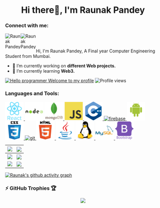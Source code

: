 <h1 align="center">Hi there👋, I'm Raunak Pandey</h1>

<h3 align="left">Connect with me:</h3>
<p align="left">

<a href="https://www.linkedin.com/in/raunak-pandey-8009a8196/" target="blank">
  <img align="left" alt="Raunak Pandey | Linkedin" width="50px" height="50px" src="https://cdn2.iconfinder.com/data/icons/social-media-2199/64/social_media_isometric_14-linkedin-512.png" />
 </a>
  <a href="https://www.instagram.com/raunak__pandey/" target="blank">
  <img align="left" alt="Raunak Pandey | Instagram" width="50px" height="50px" src="https://user-images.githubusercontent.com/65064180/180302986-f3258c1c-5215-4220-8d50-8a1c386a55c8.png" />
 </a>

<br />
<br />

Hi, I'm Raunak Pandey, A Final year Computer Engineering Student from Mumbai.

- 🔭 I’m currently working on **different Web projects.**
- 🌱 I’m currently learning **Web3.**

[![Hello programmer Welcome to my profile](https://img.shields.io/badge/Hello,Programmer!-Welcome-orange.svg?style=flat&logo=github)](https://github.com/RAUNAK-PANDEY)
![Profile views ](https://gpvc.arturio.dev/RAUNAK-PANDEY)



 
<h3 align="left">Languages and Tools:</h3>
<p align="left"> </a> <a href="https://reactjs.org/" target="_blank"> <img src="https://raw.githubusercontent.com/devicons/devicon/master/icons/react/react-original-wordmark.svg" alt="react" width="60" height="60"/> </a> <a href="https://nodejs.org" target="_blank"> <img src="https://raw.githubusercontent.com/devicons/devicon/master/icons/nodejs/nodejs-original-wordmark.svg" alt="nodejs" width="60" height="60"/> </a> 
<a href="https://www.mongodb.com/" target="_blank"> <img src="https://raw.githubusercontent.com/devicons/devicon/master/icons/mongodb/mongodb-original-wordmark.svg" alt="mongodb" width="60" height="60"/> 
<a href="https://developer.mozilla.org/en-US/docs/Web/JavaScript" target="_blank"> <img src="https://raw.githubusercontent.com/devicons/devicon/master/icons/javascript/javascript-original.svg" alt="javascript" width="60" height="60"/> </a> <a href="https://www.w3schools.com/cpp/" target="_blank"> <img src="https://raw.githubusercontent.com/devicons/devicon/master/icons/cplusplus/cplusplus-original.svg" alt="cplusplus" width="60" height="60"/> </a> <a href="https://firebase.google.com/" target="_blank"> <img src="https://www.vectorlogo.zone/logos/firebase/firebase-icon.svg" alt="firebase" width="80" height="80"/> </a>
<a href="https://developer.android.com" target="_blank"> <img src="https://raw.githubusercontent.com/devicons/devicon/master/icons/android/android-original-wordmark.svg" alt="android" width="60" height="60"/> </a>  <a href="https://www.w3schools.com/css/" target="_blank"> <img src="https://raw.githubusercontent.com/devicons/devicon/master/icons/css3/css3-original-wordmark.svg" alt="css3" width="60" height="60"/> </a>  <a href="https://git-scm.com/" target="_blank"> <img src="https://www.vectorlogo.zone/logos/git-scm/git-scm-icon.svg" alt="git" width="60" height="60"/> </a> <a href="https://www.w3.org/html/" target="_blank"> <img src="https://raw.githubusercontent.com/devicons/devicon/master/icons/html5/html5-original-wordmark.svg" alt="html5" width="60" height="60"/> </a> <a href="https://www.java.com" target="_blank"> <img src="https://raw.githubusercontent.com/devicons/devicon/master/icons/java/java-original.svg" alt="java" width="60" height="60"/> </a>  <a href="https://www.linux.org/" target="_blank"> <img src="https://raw.githubusercontent.com/devicons/devicon/master/icons/linux/linux-original.svg" alt="linux" width="60" height="60"/> </a>  <a href="https://www.mysql.com/" target="_blank"> <img src="https://raw.githubusercontent.com/devicons/devicon/master/icons/mysql/mysql-original-wordmark.svg" alt="mysql" width="60" height="60"/> </a>  <a href="https://getbootstrap.com" target="_blank"> <img src="https://raw.githubusercontent.com/devicons/devicon/master/icons/bootstrap/bootstrap-plain-wordmark.svg" alt="bootstrap" width="60" height="60"/> </a> </p>




|<img align="left" src="https://github-readme-stats.vercel.app/api?username=RAUNAK-PANDEY&show_icons=true&hide_border=true&theme=radical&count_private=true" />|<img align="center" src="https://github-readme-streak-stats.herokuapp.com/?user=RAUNAK-PANDEY&theme=radical&custom_title=streak-stats&hide_border=true&layout=compact" /><br>|
|---|---|
|<img align="left" src="https://github-profile-summary-cards.vercel.app/api/cards/profile-details?username=RAUNAK-PANDEY&theme=dracula" />|<img align="center" src="https://github-readme-stats.vercel.app/api/top-langs/?username=RAUNAK-PANDEY&layout=compact&theme=dracula" />| 
|<img align="left" src= "https://github-profile-summary-cards.vercel.app/api/cards/repos-per-language?username=RAUNAK-PANDEY&theme=dracula" />|<img align="center" src= "https://github-profile-summary-cards.vercel.app/api/cards/most-commit-language?username=RAUNAK-PANDEY&theme=dracula" />|<br>

[![Raunak's github activity graph](https://activity-graph.herokuapp.com/graph?username=RAUNAK-PANDEY&theme=react-dark)](https://github.com/ashutosh00710/github-readme-activity-graph)
  
 
 
### :zap: GitHub Trophies 🏆


<p align="center">
  <a href="https://github.com/lucthienphong1120/github-trophies" target="_blank">
    <img width="75%" src="https://github-trophies.vercel.app/?username=RAUNAK-PANDEY&column=4&margin-w=15&margin-h=15&no-bg=true&no-frame=true&theme=radical"/>
  </a>
</p>

  
